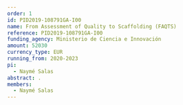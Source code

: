 ```yaml
---
order: 1
id: PID2019-108791GA-I00
name: From Assessment of Quality to Scaffolding (FAQTS)
reference: PID2019-108791GA-I00
funding_agency: Ministerio de Ciencia e Innovación
amount: 52030
currency_type: EUR
running_from: 2020-2023
pi:
  - Naymé Salas
abstract: .
members:
  - Naymé Salas
---
```

